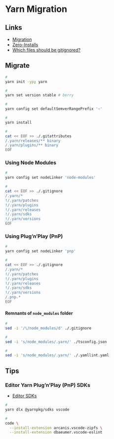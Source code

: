 # Yarn Migration

## Links

- [Migration](https://yarnpkg.com/getting-started/migration)
- [Zero-Installs](https://yarnpkg.com/features/zero-installs)
- [Which files should be gitignored?](https://yarnpkg.com/getting-started/qa#which-files-should-be-gitignored)

## Migrate

```sh
#
yarn init -yp; yarn

#
yarn set version stable # berry

#
yarn config set defaultSemverRangePrefix '~'

#
yarn install

#
cat << EOF >> ./.gitattributes
/.yarn/releases/** binary
/.yarn/plugins/** binary
EOF
```

### Using Node Modules

```sh
#
yarn config set nodeLinker 'node-modules'

#
cat << EOF >> ./.gitignore
/.yarn/*
!/.yarn/patches
!/.yarn/plugins
!/.yarn/releases
!/.yarn/sdks
!/.yarn/versions
EOF
```

### Using Plug’n’Play (PnP)

```sh
#
yarn config set nodeLinker 'pnp'

#
cat << EOF >> ./.gitignore
/.yarn/*
!/.yarn/patches
!/.yarn/plugins
!/.yarn/releases
!/.yarn/sdks
!/.yarn/versions
/.pnp.*
EOF
```

#### Remnants of `node_modules` folder

```sh
#
sed -i '/\/node_modules/d' ./.gitignore

#
sed -i 's/node_modules/.yarn/' ./tsconfig.json

#
sed -i 's/node_modules/.yarn/' ./.yamllint.yaml
```

## Tips

### Editor Yarn Plug’n’Play (PnP) SDKs

- [Editor SDKs](https://yarnpkg.com/getting-started/editor-sdks)

```sh
#
yarn dlx @yarnpkg/sdks vscode

#
code \
  --install-extension arcanis.vscode-zipfs \
  --install-extension dbaeumer.vscode-eslint
```
